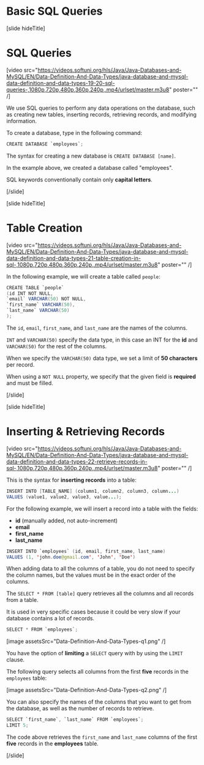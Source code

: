 # Basic SQL Queries

[slide hideTitle]

# SQL Queries

[video src="https://videos.softuni.org/hls/Java/Java-Databases-and-MySQL/EN/Data-Definition-And-Data-Types/java-database-and-mysql-data-definition-and-data-types-19-20-sql-queries-,1080p,720p,480p,360p,240p,.mp4/urlset/master.m3u8" poster="" /]

We use SQL queries to perform any data operations on the database, such as creating new tables, inserting records, retrieving records, and modifying information.

To create a database, type in the following command:

```Java
CREATE DATABASE `employees`;  
```

The syntax for creating a new database is `CREATE DATABASE [name]`.

In the example above, we created a database called "employees".

SQL keywords conventionally contain only **capital letters**.

[/slide]

[slide hideTitle]

# Table Creation

[video src="https://videos.softuni.org/hls/Java/Java-Databases-and-MySQL/EN/Data-Definition-And-Data-Types/java-database-and-mysql-data-definition-and-data-types-21-table-creation-in-sql-,1080p,720p,480p,360p,240p,.mp4/urlset/master.m3u8" poster="" /]

In the following example, we will create a table called `people`:

```Java
CREATE TABLE `people`
(id INT NOT NULL,
`email` VARCHAR(50) NOT NULL,
`first_name` VARCHAR(50),
`last_name` VARCHAR(50)
);
```

The `id`, `email`, `first_name`, and `last_name` are the names of the columns.

`INT` and `VARCHAR(50)` specify the data type, in this case an INT for the **id** and `VARCHAR(50)` for the rest of the columns.

When we specify the `VARCHAR(50)` data type, we set a limit of **50 characters** per record.

When using a `NOT NULL` property, we specify that the given field is **required** and must be filled.

[/slide]

[slide hideTitle]

# Inserting & Retrieving Records

[video src="https://videos.softuni.org/hls/Java/Java-Databases-and-MySQL/EN/Data-Definition-And-Data-Types/java-database-and-mysql-data-definition-and-data-types-22-retrieve-records-in-sql-,1080p,720p,480p,360p,240p,.mp4/urlset/master.m3u8" poster="" /]

This is the syntax for **inserting records** into a table:

```java
INSERT INTO [TABLE_NAME] (column1, column2, column3, column...)
VALUES (value1, value2, value3, value...);
```

For the following example, we will insert a record into a table with the fields:

- **id** (manually added, not auto-increment)
- **email**
- **first_name**
- **last_name**

```java
INSERT INTO `employees` (id, email, first_name, last_name)
VALUES (1, 'john.doe@gmail.com', 'John', 'Doe')
```

When adding data to all the columns of a table, you do not need to specify the column names, but the values must be in the exact order of the columns.

The `SELECT * FROM [table]` query retrieves all the columns and all records from a table. 

It is used in very specific cases because it could be very slow if your database contains a lot of records.

```Java
SELECT * FROM `employees`; 
```

[image assetsSrc="Data-Definition-And-Data-Types-q1.png" /]

You have the option of **limiting** a `SELECT` query with by using the `LIMIT` clause.

The following query selects all columns from the first **five** records in the `employees` table:

[image assetsSrc="Data-Definition-And-Data-Types-q2.png" /]

You can also specify the names of the columns that you want to get from the database, as well as the number of records to retrieve.

```Java
SELECT `first_name`, `last_name` FROM `employees`; 
LIMIT 5;                                  
```

The code above retrieves the `first_name` and `last_name` columns of the first **five** records in the **employees** table.

[/slide]
